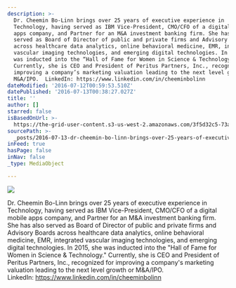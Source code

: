 ```yaml
---
description: >-
  Dr. Cheemin Bo-Linn brings over 25 years of executive experience in
  Technology, having served as IBM Vice-President, CMO/CFO of a digital mobile
  apps company, and Partner for an M&A investment banking firm. She has also
  served as Board of Director of public and private firms and Advisory Boards
  across healthcare data analytics, online behavioral medicine, EMR, integrated
  vascular imaging technologies, and emerging digital technologies. In 2015, she
  was inducted into the “Hall of Fame for Women in Science & Technology.”
  Currently, she is CEO and President of Peritus Partners, Inc., recognized for
  improving a company’s marketing valuation leading to the next level growth or
  M&A/IPO.  LinkedIn: https://www.linkedin.com/in/cheeminbolinn
dateModified: '2016-07-12T00:59:53.510Z'
datePublished: '2016-07-13T00:38:27.027Z'
title: ''
author: []
starred: false
isBasedOnUrl: >-
  https://the-grid-user-content.s3-us-west-2.amazonaws.com/3f5d32c5-73aa-4711-806c-437f6566138f.jpg
sourcePath: >-
  _posts/2016-07-13-dr-cheemin-bo-linn-brings-over-25-years-of-executive-experi.md
inFeed: true
hasPage: false
inNav: false
_type: MediaObject

---
```

![](https://the-grid-user-content.s3-us-west-2.amazonaws.com/3f5d32c5-73aa-4711-806c-437f6566138f.jpg)

Dr. Cheemin Bo-Linn brings over 25 years of executive experience in Technology, having served as IBM Vice-President, CMO/CFO of a digital mobile apps company, and Partner for an M&A investment banking firm. She has also served as Board of Director of public and private firms and Advisory Boards across healthcare data analytics, online behavioral medicine, EMR, integrated vascular imaging technologies, and emerging digital technologies. In 2015, she was inducted into the "Hall of Fame for Women in Science & Technology." Currently, she is CEO and President of Peritus Partners, Inc., recognized for improving a company's marketing valuation leading to the next level growth or M&A/IPO.  
LinkedIn: https://www.linkedin.com/in/cheeminbolinn